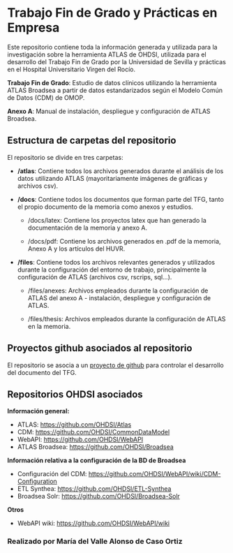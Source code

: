 # Trabajo Fin de Grado y Prácticas en Empresa

Este repositorio contiene toda la información generada y utilizada para la investigación sobre la herramienta ATLAS de OHDSI, utilizada para el desarrollo del Trabajo Fin de Grado por la Universidad de Sevilla y prácticas en el Hospital Universitario Virgen del Rocío.

**Trabajo Fin de Grado**: Estudio de datos clínicos utilizando la herramienta ATLAS Broadsea a partir de datos estandarizados según el Modelo Común de Datos (CDM) de OMOP.

**Anexo A**: Manual de instalación, despliegue y configuración de ATLAS Broadsea. 

## Estructura de carpetas del repositorio

El repositorio se divide en tres carpetas:

- **/atlas**:
  Contiene todos los archivos generados durante el análisis de los datos utilizando ATLAS (mayoritariamente imágenes de gráficas y archivos csv).

- **/docs**:
  Contiene todos los documentos que forman parte del TFG, tanto el propio documento de la memoria como anexos y estudios.
  
    - /docs/latex:  Contiene los proyectos latex que han generado la documentación de la memoria y anexo A.
 
    - /docs/pdf: Contiene los archivos generados en .pdf de la memoria, Anexo A y los artículos del HUVR.
  
- **/files**:
  Contiene todos los archivos relevantes generados y utilizados durante la configuración del entorno de trabajo, principalmente la configuración de ATLAS (archivos csv, rscrips, sql...).

    - /files/anexes: Archivos empleados durante la configuración de ATLAS del anexo A - instalación, despliegue y configuración de ATLAS.
  
    - /files/thesis: Archivos empleados durante la configuración de ATLAS en la memoria.
 

## Proyectos github asociados al repositorio

El repositorio se asocia a un [proyecto de github](https://github.com/users/vallealonsodc/projects/2) para controlar el desarrollo del documento del TFG.

## Repositorios OHDSI asociados
**Información general:**
- ATLAS: https://github.com/OHDSI/Atlas
- CDM: https://github.com/OHDSI/CommonDataModel
- WebAPI: https://github.com/OHDSI/WebAPI
- ATLAS Broadsea: https://github.com/OHDSI/Broadsea

**Información relativa a la configuración de la BD de Broadsea**
- Configuración del CDM: https://github.com/OHDSI/WebAPI/wiki/CDM-Configuration
- ETL Synthea: https://github.com/OHDSI/ETL-Synthea
- Broadsea Solr: https://github.com/OHDSI/Broadsea-Solr

**Otros**
- WebAPI wiki: https://github.com/OHDSI/WebAPI/wiki


###  Realizado por María del Valle Alonso de Caso Ortiz
